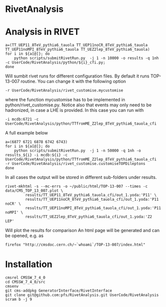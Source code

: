 RivetAnalysis
=============

# Analysis in RIVET

```
a=(TT_UEP11_8TeV_pythia6_tauola TT_UEP11noCR_8TeV_pythia6_tauola TT_UEP11noMPI_8TeV_pythia6_tauola TT_UEZ2lep_8TeV_pythia6_tauola)
for i in ${a[@]}; do
    python scripts/submitRivetRun.py  -j 1 -n 10000 -o results -q 1nh -c UserCode/RivetAnalysis/python/${i}_cfi.py;
done
```
Will sumbit rivet runs for different configuration files. By default it runs TOP-13-007 routine. You can change it with the following option
```
-r UserCode/RivetAnalysis/rivet_customise.mycustomise
```
where the function mycustomise has to be implemented in python/rivet_customise.py.
Notice also that events may only need to be hadronized, in case a LHE is provided. In this case you can run with
```
-i mcdb:6721 -c UserCode/RivetAnalysis/python/TTfromME_Z2lep_8TeV_pythia6_tauola_cfi
```
A full example below
```
a=(6877 6721 6878 6742 6743)
for i in ${a[@]}; do
    python scripts/submitRivetRun.py  -j 1 -n 50000 -q 1nh -o results_${i} -i mcdb:${i} -c UserCode/RivetAnalysis/python/TTfromME_Z2lep_8TeV_pythia6_tauola_cfi  -r UserCode/RivetAnalysis/rivet_customise.customiseTOPDileptons
done

```
In all cases the output will be stored in different sub-folders under results.

```
rivet-mkhtml -s --mc-errs -o ~/public/html/TOP-13-007 --times -c data/CMS_TOP_13_007.plot \
	     results/TT_UEP11_8TeV_pythia6_tauola_cfi/out_1.yoda:'P11' \
	     results/TT_UEP11noCR_8TeV_pythia6_tauola_cfi/out_1.yoda:'P11 noCR' \
	     results/TT_UEP11noMPI_8TeV_pythia6_tauola_cfi/out_1.yoda:'P11 noMPI' \
	     results/TT_UEZ2lep_8TeV_pythia6_tauola_cfi/out_1.yoda:'Z2 LEP' 
```
Will plot the results for comparison
An html page will be generated and can be opened, e.g. as
```
firefox "http://cmsdoc.cern.ch/~`whoami`/TOP-13-007/index.html"
```

# Installation

```
cmsrel CMSSW_7_4_0
cd CMSSW_7_4_0/src
cmsenv
git cms-addpkg GeneratorInterface/RivetInterface 
git clone git@github.com:pfs/RivetAnalysis.git UserCode/RivetAnalysis
scram b -j 9
```
